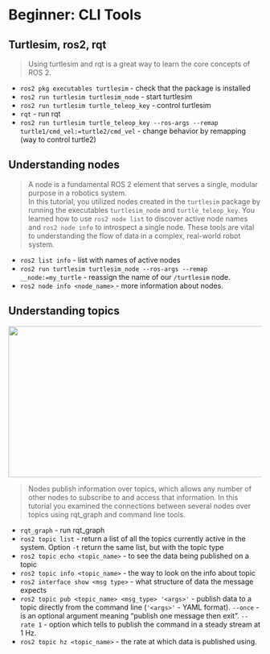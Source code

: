 # Beginner: CLI Tools
## Turtlesim, ros2, rqt

> Using turtlesim and rqt is a great way to learn the core concepts of ROS 2.
* `ros2 pkg executables turtlesim` - check that the package is installed
* `ros2 run turtlesim turtlesim_node` - start turtlesim
* `ros2 run turtlesim turtle_teleop_key` - control turtlesim
* `rqt` - run rqt
* `ros2 run turtlesim turtle_teleop_key --ros-args --remap turtle1/cmd_vel:=turtle2/cmd_vel` - change behavior by remapping (way to control turtle2)

## Understanding nodes

> A node is a fundamental ROS 2 element that serves a single, modular purpose in a robotics system.\
>In this tutorial, you utilized nodes created in the `turtlesim` package by running the executables `turtlesim_node` and `turtle_teleop_key`.
>You learned how to use `ros2 node list` to discover active node names and `ros2 node info` to introspect a single node. These tools are vital to understanding the flow of data in a complex, real-world robot system.

* `ros2 list info` - list with names of active nodes
* `ros2 run turtlesim turtlesim_node --ros-args --remap __node:=my_turtle` - reassign the name of our `/turtlesim` node. 
* `ros2 node info <node_name>` - more information about nodes.

## Understanding topics

<div align="center">
  <img src="https://docs.ros.org/en/humble/_images/Topic-MultiplePublisherandMultipleSubscriber.gif" width="600" height="300"/>
</div>

>Nodes publish information over topics, which allows any number of other nodes to subscribe to and access that information. In this tutorial you examined the connections between several nodes over topics using rqt_graph and command line tools.

* `rqt_graph` - run rqt_graph
* `ros2 topic list` - return a list of all the topics currently active in the system. Option `-t` return the same list, but with the topic type
* `ros2 topic echo <topic_name>` - to see the data being published on a topic
* `ros2 topic info <topic_name>` - the way to look on the info about topic
* `ros2 interface show <msg type>` - what structure of data the message expects
* `ros2 topic pub <topic_name> <msg_type> '<args>'` -  publish data to a topic directly from the command line (`'<args>'` - YAML format). `--once` -  is an optional argument meaning “publish one message then exit”. `--rate 1` - option which tells to publish the command in a steady stream at 1 Hz.
* `ros2 topic hz <topic_name>` - the rate at which data is published using.
